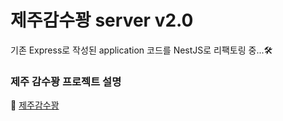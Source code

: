 # 제주감수꽝 server v2.0

기존 Express로 작성된 application 코드를 NestJS로 리팩토링 중...🛠️

### 제주 감수꽝 프로젝트 설명
📎 [제주감수꽝](https://github.com/nhs04047/jeju_gamsukkwang)
